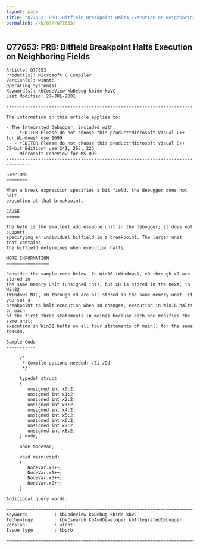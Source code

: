 ```yaml
---
layout: page
title: "Q77653: PRB: Bitfield Breakpoint Halts Execution on Neighboring Fields"
permalink: /kb/077/Q77653/
---
```


## Q77653: PRB: Bitfield Breakpoint Halts Execution on Neighboring Fields

	Article: Q77653
	Product(s): Microsoft C Compiler
	Version(s): winnt:
	Operating System(s): 
	Keyword(s): kbCodeView kbDebug kbide kbVC
	Last Modified: 27-JUL-2001
	
	-------------------------------------------------------------------------------
	The information in this article applies to:
	
	- The Integrated Debugger, included with:
	   - *EDITOR Please do not choose this product*Microsoft Visual C++ for Windows* use 1699 
	   - *EDITOR Please do not choose this product*Microsoft Visual C++ 32-bit Edition* use 241, 265, 225 
	   - Microsoft CodeView for MS-DOS 
	-------------------------------------------------------------------------------
	
	SYMPTOMS
	========
	
	When a break expression specifies a bit field, the debugger does not halt
	execution at that breakpoint.
	
	CAUSE
	=====
	
	The byte is the smallest addressable unit in the debugger; it does not support
	specifying an individual bitfield in a breakpoint. The larger unit that contains
	the bitfield determines when execution halts.
	
	MORE INFORMATION
	================
	
	Consider the sample code below. In Win16 (Windows), x0 through x7 are stored in
	the same memory unit (unsigned int), but x8 is stored in the next; in Win32
	(Windows NT), x0 through x8 are all stored in the same memory unit. If you set a
	breakpoint to halt execution when x0 changes, execution in Win16 halts on each
	of the first three statements in main() because each one modifies the same unit;
	execution in Win32 halts on all four statements of main() for the same reason.
	
	Sample Code
	-----------
	
	     /*
	      * Compile options needed: /Zi /Od
	      */ 
	
	     typedef struct
	     {
	        unsigned int x0:2;
	        unsigned int x1:2;
	        unsigned int x2:2;
	        unsigned int x3:2;
	        unsigned int x4:2;
	        unsigned int x5:2;
	        unsigned int x6:2;
	        unsigned int x7:2;
	        unsigned int x8:2;
	     } node;
	
	     node NodeVar;
	
	     void main(void)
	     {
	        NodeVar.x0++;
	        NodeVar.x1++;
	        NodeVar.x3++;
	        NodeVar.x8++;
	     }
	
	Additional query words:
	
	======================================================================
	Keywords          : kbCodeView kbDebug kbide kbVC 
	Technology        : kbVCsearch kbAudDeveloper kbIntegratedDebugger
	Version           : winnt:
	Issue type        : kbprb
	
	=============================================================================
	

